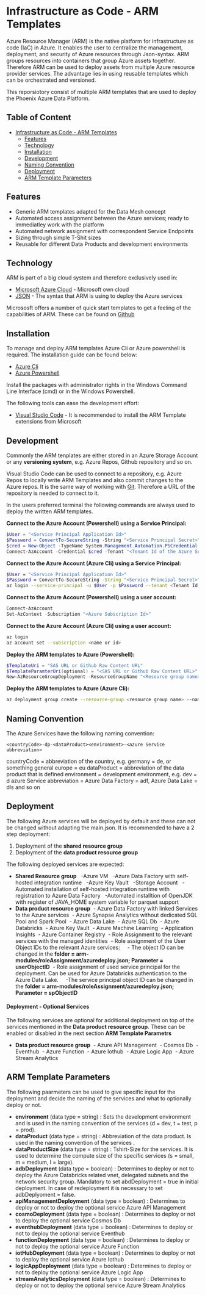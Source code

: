 # Infrastructure as Code - ARM Templates

Azure Resource Manager (ARM) is the native platform for infrastructure as code (IaC) in Azure. It enables the user to centralize the management, deployment, and security of Azure resources through Json-syntax. ARM groups resources into containers that group Azure assets together. Therefore ARM can be used to deploy assets from multiple Azure resource provider services. The advantage lies in using reusable templates which can be orchestrated and versioned. 

This reporsiotory consist of multiple ARM templates that are used to deploy the Phoenix Azure Data Platform. 

## Table of Content

- [Infrastructure as Code - ARM Templates](#infrastructure-as-code---arm-templates)
  * [Features](#features)
  * [Technology](#technology)
  * [Installation](#installation)
  * [Development](#development)
  * [Naming Convention](#namingconvention)
  * [Deployment](#deployment)
  * [ARM Template Parameters](#ArmTemplateParameters)

## Features

- Generic ARM templates adapted for the Data Mesh concept
- Automated access assignment between the Azure services; ready to immediatley work with the platform
- Automated network assignment with correspondent Service Endpoints
- Sizing through simple T-Shit sizes
- Reusable for different Data Products and development environments

## Technology

ARM is part of a big cloud system and therefore exclusively used in:

- [Microsoft Azure Cloud](https://azure.microsoft.com/en-us/) - Microsoft own cloud
- [JSON](https://www.json.org/json-en.html) - The syntax that ARM is using to deploy the Azure services

Micrososft offers a number of quick start templates to get a feeling of the capabilities of ARM. These can be found on [Github](https://github.com/Azure/azure-quickstart-templates)

## Installation

To manage and deploy ARM templates Azure Cli or Azure powershell is required. The installation guide can be found below:
- [Azure Cli](https://docs.microsoft.com/en-us/cli/azure/install-azure-cli-windows?tabs=azure-cli)
- [Azure Powershell](https://docs.microsoft.com/en-us/powershell/azure/install-az-ps?view=azps-6.2.1)

Install the packages with administrator rights in the Windows Command Line Interface (cmd) or in the Windows Powershell.

The following tools can ease the development effort:
- [Visual Studio Code](https://code.visualstudio.com/) - It is recommended to install the ARM Template extensions from Microsoft
## Development

Commonly the ARM tenplates are either stored in an Azure Storage Account or any **versioning system**, e.g. Azure Repos, Github repository and so on.

Visual Studio Code can be used to connect to a repository, e.g. Azure Repos to locally write ARM Templates and also commit changes to the Azure repos. It is the same way of working with [Git](https://git-scm.com/). Therefore a URL of the repository is needed to connect to it.

In the users preferred terminal the following commands are always used to deploy the written ARM templates.

**Connect to the Azure Account (Powershell) using a Service Principal:**

```powershell
$User = "<Service Principal Application Id>"
$Password = ConvertTo-SecureString -String "<Service Principal Secret>" -AsPlainText -Force
$cred = New-Object -TypeName System.Management.Automation.PSCredential -ArgumentList $User, $Password
Connect-AzAccount -Credential $cred -Tenant "<Tenant Id of the Azure Subscription>" -Subscription "<Azure Subscription Id>" -ServicePrincipal
```
**Connect to the Azure Account (Azure Cli) using a Service Principal:**

```sh
$User = "<Service Principal Application Id>"
$Password = ConvertTo-SecureString -String "<Service Principal Secret>" -AsPlainText -Force
az login --service-principal -u $User -p $Password --tenant <Tenant Id of the Azure Subscription>
```

**Connect to the Azure Account (Powershell) using a user account:**

```powershell
Connect-AzAccount
Set-AzContext -Subscription "<Azure Subscription Id>"
```
**Connect to the Azure Account (Azure Cli) using a user account:**

```sh
az login
az account set --subscription <name or id>
```

**Deploy the ARM templates to Azure (Powershell):**

```powershell
$TemplateUri = "SAS URL or Github Raw Content URL"
$TemplateParamterUri(optional) = "<SAS URL or Github Raw Content URL>" 
New-AzResourceGroupDeployment -ResourceGroupName "<Resource group name>" -TemplateUri $TemplateUri -TemplateParameterUri $TemplateParamterUri -Verbose
```

**Deploy the ARM templates to Azure (Azure Cli):**

```sh
az deployment group create --resource-group <resource group name> --name <custom deployment name> --subscription <subscription Id> --template-uri <SAS URL or Github Raw Content URL>  --parameters param1='<exampleValue>' param2='exampleValue'
```
## Naming Convention
The Azure Services have the following naming convention:
```
<countryCode>-dp-<dataProduct><environment>-<azure Service abbreviation>
```
countryCode = abbreviation of the country, e.g. germany = de, or something general europe = eu
dataProduct = abbreviation of the data product that is defined
environment = development environment, e.g. dev = d
azure Service abbreviation = Azure Data Factory = adf, Azure Data Lake = dls and so on
## Deployment
The following Azure services will be deployed by default and these can not be changed without adapting the main.json. It is recommended to have a 2 step deployment:

1. Deployment of the **shared resource group**
2. Deployment of the **data product resource group**

The following deployed services are expected:

- **Shared Resource group** 
&nbsp; -Azure VM
&nbsp; -Azure Data Factory with self-hosted integration runtime
&nbsp; -Azure Key Vault
&nbsp; -Storage Account
&nbsp; -Automated installation of self-hosted integration runtime with registration to Azure Data Factory 
&nbsp; -Automated installtion of OpenJDK with register of JAVA_HOME system variable for parquet support
- **Data product resource group**
&nbsp;- Azure Data Factory with linked Services to the Azure services
&nbsp;- Azure Synapse Analytics without dedicated SQL Pool and Spark Pool
&nbsp;- Azure Data Lake
&nbsp;- Azure SQL Db
&nbsp;- Azure Databricks
&nbsp;- Azure Key Vault
&nbsp;- Azure Machine Learning
&nbsp;- Application Insights
&nbsp;- Azure Container Registry
&nbsp;- Role Assignment to the relevant services with the managed identities
&nbsp;- Role assignment of the User Object IDs to the relevant Azure services:
 &nbsp;&nbsp;&nbsp;&nbsp;- The object ID can be changed in the **folder = arm-modules/roleAssignment/azuredeploy.json; Parameter = userObjectID**
 &nbsp;- Role assignment of used service principal for the deployment. Can be used for Azure Databricks authentication to the Azure Data Lake.
 &nbsp;&nbsp;&nbsp;&nbsp;-The service principal object ID can be changed in the **folder = arm-modules/roleAssignment/azuredeploy.json; Parameter = spObjectID**

#### Deployment - Optional Services
The following services are optional for additional deployment on top of the services mentioned in the **Data product resource group**. These can be enabled or disabled in the next section **ARM Template Parametrs**
- **Data product resource group**
&nbsp;- Azure API Management
&nbsp;- Cosmos Db
&nbsp;- Eventhub
&nbsp;- Azure Function
&nbsp;- Azure Iothub
&nbsp;- Azure Logic App
&nbsp;- Azure Stream Analytics

## ARM Template Parameters
The following paarmeters can be used to give specific input for the deployment and decide the naming of the services and what to optionally deploy or not.

- **environment** (data type = string) : 
Sets the development environment and is used in the naming convention of the services (d = dev, t = test, p = prod).
- **dataProduct** (data type = string) :
Abbreviation of the data product. Is used in the naming convention of the services .
- **dataProductSize** (data type = string) : 
Tshirt-Size for the services. It is used to determine the compute size of the specific services (s = small, m = medium, l = large).
- **adbDeployment** (data type = boolean) : 
Determines to deploy or not to deploy the Azure Databricks related vnet, delegated subnets and the network security group. Mandatory to set abdDeployment = true in initial deployment. In case of redeployment it is necessary to set adbDeplyoment = false.
- **apiManagementDeployment** (data type = boolean) :
Determines to deploy or not to deploy the optional service Azure API Management
- **cosmoDeployment** (data type = boolean) :
Determines to deploy or not to deploy the optional service Cosmos Db
- **eventhubDeployment** (data type = boolean) :
Determines to deploy or not to deploy the optional service Eventhub
- **functionDeployment** (data type = boolean) :
Determines to deploy or not to deploy the optional service Azure Function
- **iotHubDeployment** (data type = boolean) :
Determines to deploy or not to deploy the optional service Azure Iothub
- **logicAppDeployment** (data type = boolean) :
Determines to deploy or not to deploy the optional service Azure Logic App
- **streamAnalyticsDeployment** (data type = boolean) :
Determines to deploy or not to deploy the optional service Azure Stream Analytics
